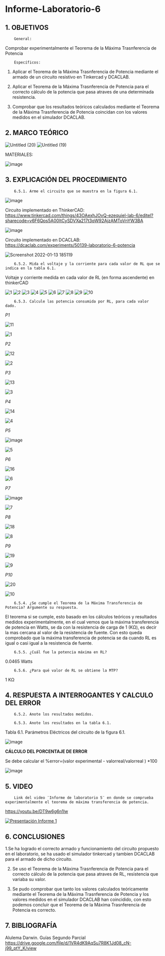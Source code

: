 # Informe-Laboratorio-6

## 1. OBJETIVOS
 
        General: 

Comprobar experimentalmente el Teorema de la Máxima Trasnferencia de Potencia

        Específicos: 
 
1. Aplicar el Teorema de la Máxima Trasnferencia de Potencia mediante el armado de un circuito resistivo en Tinkercad y DCACLAB.

2. Aplicar el Teorema de la Máxima Trasnferencia de Potencia para el correcto cálculo de la potencia que pasa atraves de una determinada resistencia.

3. Comprobar que los resultados teóricos calculados mediante el Teorema de la Máxima Trasnferencia de Potencia coincidan con los valores medidos en el simulador DCACLAB.
        

## 2. MARCO TEÓRICO

![Untitled (20)](https://user-images.githubusercontent.com/93396250/149430032-047e3b44-50ef-4feb-ae20-43103f4b23c9.jpg)
![Untitled (19)](https://user-images.githubusercontent.com/93396250/149058152-dc708003-adb2-4f2b-bd23-924a3e807eee.jpg)

MATERIALES:

![image](https://user-images.githubusercontent.com/93396250/149244593-df8482f8-df8f-4146-8768-30268dbbe319.png)

## 3. EXPLICACIÓN DEL PROCEDIMIENTO

        6.5.1. Arme el circuito que se muestra en la figura 6.1.

![image](https://user-images.githubusercontent.com/93396250/149243938-4599a8a6-6727-451c-9709-6be68cf3ded4.png)

Circuito implementado en ThinkerCAD: https://www.tinkercad.com/things/43OAexhJOvQ-ezequiel-lab-6/editel?sharecode=v6F6Qps5A00ltCySDVXa217t3qW92AjzAMToVnYW3BA

![image](https://user-images.githubusercontent.com/93396250/149424077-f740e908-a761-46f5-beff-4c4c954a1473.png)

Circuito implementado en DCACLAB: https://dcaclab.com/experiments/50139-laboratorio-6-potencia

![Screenshot 2022-01-13 185119](https://user-images.githubusercontent.com/93826527/149427021-32aed389-a728-4aa1-a4f5-d356c25a7be0.png)



        6.5.2. Mida el voltaje y la corriente para cada valor de RL que se indica en la tabla 6.1.

   Voltaje y corriente medida en cada valor de RL (en forma ascendente) en thinkerCAD

![1](https://user-images.githubusercontent.com/93396250/149423835-fb7ca360-cd1b-40a2-bbc3-45aaed04727f.JPG)
![2](https://user-images.githubusercontent.com/93396250/149423843-eb132227-8e70-4feb-bf94-f8e9ebe1defe.JPG)
![3](https://user-images.githubusercontent.com/93396250/149423849-8dcfbb89-863d-43da-a604-c9a69218ab18.JPG)
![4](https://user-images.githubusercontent.com/93396250/149423877-9b6d98e5-1458-4c2c-9a04-14b9db451b3b.JPG)
![5](https://user-images.githubusercontent.com/93396250/149423883-159daae5-8008-4f25-af27-1a884758f559.JPG)
![6](https://user-images.githubusercontent.com/93396250/149423888-75027bb9-7e87-450f-b17b-f2488a0fe6c3.JPG)
![7](https://user-images.githubusercontent.com/93396250/149423894-ec6b32ed-8980-4032-b769-5ff727de9be0.JPG)
![8](https://user-images.githubusercontent.com/93396250/149423897-c086d70c-84d8-4ee7-b569-52ef58b799bd.JPG)
![9](https://user-images.githubusercontent.com/93396250/149423903-51a32be5-6f0f-4235-ad18-15d6b9320846.JPG)
![10](https://user-images.githubusercontent.com/93396250/149423905-3928247f-8599-43a3-8ae5-f9d9164d5639.JPG)
       
        6.5.3. Calcule las potencia consumida por RL, para cada valor dado.
  
  *P1*

![11](https://user-images.githubusercontent.com/93396250/149443563-755d1816-9aa1-418e-a177-4689e3b88211.JPG)


![1](https://user-images.githubusercontent.com/93834732/149430517-3d1b5486-aebf-4f14-ad59-12a2507d5591.GIF)

*P2*

![12](https://user-images.githubusercontent.com/93396250/149443714-865ee3e8-ec19-446e-9059-e4e2e3e29257.JPG)

![2](https://user-images.githubusercontent.com/93834732/149430546-ccddbe38-061c-4fab-8d74-c85ce0f2d33c.GIF)

*P3*

![13](https://user-images.githubusercontent.com/93396250/149443719-ead5d1a7-a106-4aba-bf92-69a802d2f8af.JPG)


![3](https://user-images.githubusercontent.com/93834732/149430562-14cee16f-e5fe-4896-9b9d-c4d46eeda5a9.GIF)

*P4*

![14](https://user-images.githubusercontent.com/93396250/149443727-4ac6cccc-5ff6-456c-a582-5b6e3ca16e23.JPG)

![4](https://user-images.githubusercontent.com/93834732/149430586-9027190e-75a9-4c98-944f-1c3a4309af25.GIF)

*P5*

![image](https://user-images.githubusercontent.com/93396250/149444047-52d98574-3aa1-4516-aa63-6de81fac02d6.png)

![5](https://user-images.githubusercontent.com/93834732/149430610-cc46f37a-51bc-4f5d-84e4-a91bd1592f6e.GIF)

*P6*

![16](https://user-images.githubusercontent.com/93396250/149443757-6684773b-ef69-4e57-8a0d-4f097952cde0.JPG)

![6](https://user-images.githubusercontent.com/93834732/149430631-2ce4ab90-e793-434d-9dbe-b070815460dc.GIF)

*P7*

![image](https://user-images.githubusercontent.com/93396250/149444254-5ccd4fb8-4b8d-42c4-ab56-6353e8f26cdc.png)

![7](https://user-images.githubusercontent.com/93834732/149430678-4d434dac-3d23-4679-b38b-72ecbe40fe02.GIF)

*P8*

![18](https://user-images.githubusercontent.com/93396250/149443773-4e7ced18-8f2b-40c2-b403-af0f3d6dd414.JPG)

![8](https://user-images.githubusercontent.com/93834732/149430702-dc78dd00-88d6-4003-932b-70e5cc4b3e5e.GIF)

*P9*

![19](https://user-images.githubusercontent.com/93396250/149443780-f37b5ea8-03fe-47c1-a858-aa94185b7419.JPG)

![9](https://user-images.githubusercontent.com/93834732/149430721-9cc25f2c-c552-4107-a994-03a3768d4788.GIF)

*P10*

![20](https://user-images.githubusercontent.com/93396250/149443789-3eb9bcdb-5b0e-4ea4-b9c2-bc2ea93d4790.JPG)

![10](https://user-images.githubusercontent.com/93834732/149430741-37ec128d-7b62-4ef8-8787-6eff0de916f5.GIF)
        
        6.5.4. ¿Se cumple el Teorema de la Máxima Transferencia de Potencia? Argumente su respuesta.
        
El teorema si se cumple, esto basado en los cálculos teóricos y resultados medidos experimentalmente, en el cual vemos que la máxima transferencia de potencia en Watts, se da con la resistencia de carga de 1 (KΩ), es decir la mas cercana al valor de la resistencia de fuente. Con esto queda comprobado que la máxima transferencia de potencia se da cuando RL es igual o casi igual a la resistencia de fuente.         


        6.5.5. ¿Cuál fue la potencia máxima en RL? 
        
0.0465 Watts
        
        
        6.5.6. ¿Para qué valor de RL se obtiene la MTP?  
1 KΩ
        
        

## 4. RESPUESTA A INTERROGANTES Y CALCULO DEL ERROR

        6.5.2. Anote los resultados medidos.
        
        6.5.3. Anote los resultados en la tabla 6.1.



Tabla 6.1. Parámetros Eléctricos del circuito de la figura 6.1.

![image](https://user-images.githubusercontent.com/93396250/149461677-22b39e50-d845-449e-bfea-378693e8f161.png)

**CÁLCULO DEL PORCENTAJE DE ERROR**

Se debe calcular el %error=(valor experimental - valorreal/valorreal ) *100

![image](https://user-images.githubusercontent.com/93396250/149532773-c71fec7b-faef-4c59-aca7-4c6bec4cb4fc.png)


## 5. VIDEO

        Link del video ¨Informe de laboratorio 5¨ en donde se comprueba experimentalmente el teorema de máxima transferencia de potencia.
 
https://youtu.be/DT9w6g6n1lw
 
[![Presentación Informe 1](https://img.youtube.com/vi/DT9w6g6n1lw/0.jpg)](https://www.youtube.com/watch?v=DT9w6g6n1lw)


## 6. CONCLUSIONES

   1.Se ha logrado el correcto armado y funcionamiento del circuito propuesto en el laboratorio, se ha usado el simulador tinkercad y tambien DCACLAB para el armado de dicho circuito.
        
   2. Se uso el Teorema de la Máxima Trasnferencia de Potencia para el correcto cálculo de la potencia que pasa atraves de RL, resistencia que variaba su valor.
        
   3. Se pudo comprobar que tanto los valores calculados teóricamente mediante el Teorema de la Máxima Trasnferencia de Potencia y los valores medidos en el simulador DCACLAB han coincidido, con esto podemos concluir que el Teorema de la Máxima Trasnferencia de Potencia es correcto.


## 7. BIBLIOGRAFÍA

Alulema Darwin. Guías Segundo Parcial https://drive.google.com/file/d/1VR4dK9AqSu7R8K1Jd08_cN-j99_ptY_K/view
